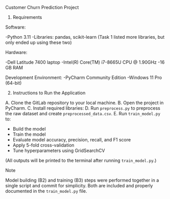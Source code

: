 Customer Churn Prediction Project

1. Requirements

Software:

-Python 3.11
-Libraries: pandas, scikit-learn
(Task 1 listed more libraries, but only ended up using these two)

Hardware:

-Dell Latitude 7400 laptop 
-Intel(R) Core(TM) i7-8665U CPU @ 1.90GHz 
-16 GB RAM 

Development Environment:
-PyCharm Community Edition
-Windows 11 Pro (64-bit)


2. Instructions to Run the Application

A. Clone the GitLab repository to your local machine.
B. Open the project in PyCharm.
C. Install required libraries:
D. Run `preprocess.py` to preprocess the raw dataset and create `preprocessed_data.csv`.
E. Run `train_model.py` to:
- Build the model
- Train the model
- Evaluate model accuracy, precision, recall, and F1 score
- Apply 5-fold cross-validation
- Tune hyperparameters using GridSearchCV

(All outputs will be printed to the terminal after running `train_model.py`.)


Note

Model building (B2) and training (B3) steps were performed together in a single script and commit for simplicity. Both are included and properly documented in the `train_model.py` file.
